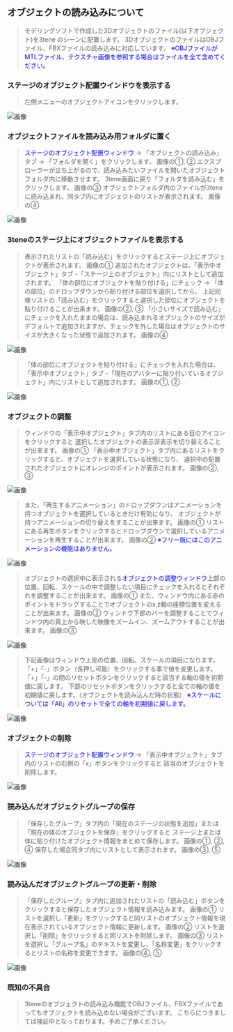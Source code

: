 ## オブジェクトの読み込みについて
>モデリングソフトで作成した3Dオブジェクトのファイル(以下オブジェクト)を3tene のシーンに配置します。
>3DオブジェクトのファイルはOBJファイル、FBXファイルの読み込みに対応しています。
><font color="Blue">※OBJファイルがMTLファイル、テクスチャ画像を参照する場合はファイルを全て含めてください。</font>

### ステージのオブジェクト配置ウインドウを表示する

>左側メニューのオブジェクトアイコンをクリックします。

![画像](image/file_object1.png "オブジェクトアイコン") 


### オブジェクトファイルを読み込み用フォルダに置く

><font color="Blue">ステージのオブジェクト配置ウィンドウ</font> → 「オブジェクトの読み込み」タブ → 「フォルダを開く」をクリックします。
 画像の①, ②
>エクスプローラーが立ち上がるので、読み込みたいファイルを開いたオブジェクトフォルダ内に移動させます。
>3tene画面に戻り「フォルダを読み込む」をクリックします。
 画像の③
>オブジェクトフォルダ内のファイルが3teneに読み込まれ、同タブ内にオブジェクトのリストが表示されます。
 画像の④ 

![画像](image/file_object2.png "ステージのオブジェクト配置ウィンドウ1")


### 3teneのステージ上にオブジェクトファイルを表示する

>表示されたリストの「読み込む」をクリックするとステージ上にオブジェクトが表示されます。
 画像の①
>追加されたオブジェクトは、「表示中オブジェクト」タブ -「ステージ上のオブジェクト」内にリストとして追加されます。
>「体の部位にオブジェクトを貼り付ける」にチェック → 「体の部位」のドロップダウンから貼り付ける部位を選択してから、
上記同様リストの「読み込む」をクリックすると選択した部位にオブジェクトを貼り付けることが出来ます。
 画像の②, ③
>「小さいサイズで読み込む」にチェックを入れたままの場合は、読み込まれるオブジェクトのサイズが
デフォルトで追加されますが、チェックを外した場合はオブジェクトのサイズが大きくなった状態で追加されます。
 画像の④

![画像](image/file_object3.png "ステージのオブジェクト配置ウィンドウ2")

>「体の部位にオブジェクトを貼り付ける」にチェックを入れた場合は、
>「表示中オブジェクト」タブ -「現在のアバターに貼り付いているオブジェクト」内にリストとして追加されます。
 画像の①, ②

![画像](image/file_object4.png "ステージのオブジェクト配置ウィンドウ3")


### オブジェクトの調整

>ウィンドウの「表示中オブジェクト」タブ内のリストにある目のアイコンをクリックすると
選択したオブジェクトの表示非表示を切り替えることが出来ます。
 画像の①
>「表示中オブジェクト」タブ内にあるリストをクリックすると、オブジェクトを選択している状態になり、
>選択中の配置されたオブジェクトにオレンジのポイントが表示されます。
 画像の②, ③

![画像](image/file_object5.png "3tene画面")

>また、「再生するアニメーション」のドロップダウンはアニメーションを持つオブジェクトを選択しているときだけ有効になり、
オブジェクトが持つアニメーションの切り替えをすることが出来ます。
 画像の①
>リストにある再生ボタンをクリックするとドロップダウンで選択しているアニメーションを再生することが出来ます。
 画像の②
><font color="Blue">※フリー版にはこのアニメーションの機能はありません。</font>

![画像](image/file_object6.png "ステージのオブジェクト配置ウィンドウ4")

>オブジェクトの選択中に表示される<font color="Blue">オブジェクトの調整ウィンドウ</font>上部の
位置、回転、スケールの中で調整したい項目にチェックを入れるとそれぞれを調整することが出来ます。
 画像の①
>また、ウィンドウ内にある赤のポイントをドラッグすることでオブジェクトのx,z軸の座標位置を変えることが出来ます。
 画像の②
>ウィンドウ下部のバーを調整することでウィンドウ内の真上から映した映像をズームイン、ズームアウトすることが出来ます。
 画像の③

![画像](image/file_object7.png "オブジェクトの調整ウィンドウ1")

>下記画像はウィンドウ上部の位置、回転、スケールの項目になります。
>「+」「-」ボタン（長押し可能）をクリックする事で値を変更します。
>「+」「-」の間のリセットボタンをクリックすると該当する軸の値を初期値に戻します。
>下部のリセットボタンをクリックすると全ての軸の値を初期値に戻します。（オブジェクトを読み込んだ時の状態）
><font color="Blue">※スケールについては「All」のリセットで全ての軸を初期値に戻します。</font>

![画像](image/file_object8.png "オブジェクトの調整ウィンドウ2")


### オブジェクトの削除

><font color="Blue">ステージのオブジェクト配置ウィンドウ</font> → 「表示中オブジェクト」タブ内のリストの右側の「x」ボタンをクリックすると
該当のオブジェクトを削除します。

![画像](image/file_object9.png "ステージのオブジェクト配置ウィンドウ5")

### 読み込んだオブジェクトグループの保存

>「保存したグループ」タブ内の「現在のステージの状態を追加」または「現在の体のオブジェクトを保存」をクリックすると
>ステージ上または体に貼り付けたオブジェクト情報をまとめて保存します。
 画像の①, ②, ④
>保存した場合同タブ内にリストとして表示されます。
 画像の③, ⑤
>
![画像](image/file_object10.png "ステージのオブジェクト配置ウィンドウ6")

### 読み込んだオブジェクトグループの更新・削除

>「保存したグループ」タブ内に追加されたリストの「読み込む」ボタンをクリックすると保存したオブジェクト情報を読み込みます。
 画像の①
>リストを選択し「更新」をクリックすると同リストのオブジェクト情報を現在表示されているオブジェクト情報に更新します。
 画像の②
>リストを選択し「削除」をクリックすると同リストを削除します。
 画像の③
>リストを選択し「グループ名」のテキストを変更し、「名称変更」をクリックするとリストの名称を変更できます。
 画像の④, ⑤

![画像](image/file_object11.png "ステージのオブジェクト配置ウィンドウ7")

### 既知の不具合

>3teneのオブジェクトの読み込み機能でOBJファイル、FBXファイルであってもオブジェクトを読み込めない場合がございます。
>こちらにつきましては検証中となっております。予めご了承ください。
